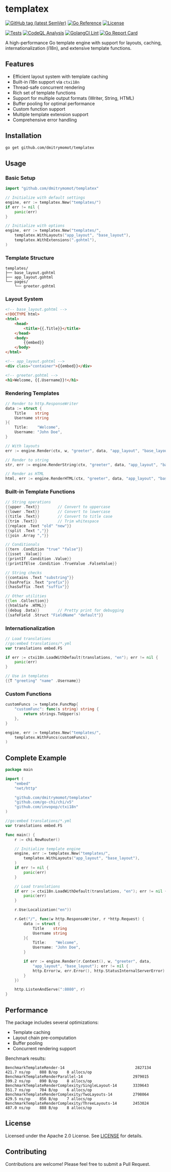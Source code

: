 # templatex

[![GitHub tag (latest SemVer)](https://img.shields.io/github/tag/dmitrymomot/templatex)](https://github.com/dmitrymomot/templatex)
[![Go Reference](https://pkg.go.dev/badge/github.com/dmitrymomot/templatex.svg)](https://pkg.go.dev/github.com/dmitrymomot/templatex)
[![License](https://img.shields.io/github/license/dmitrymomot/templatex)](https://github.com/dmitrymomot/templatex/blob/main/LICENSE)

[![Tests](https://github.com/dmitrymomot/templatex/actions/workflows/tests.yml/badge.svg)](https://github.com/dmitrymomot/templatex/actions/workflows/tests.yml)
[![CodeQL Analysis](https://github.com/dmitrymomot/templatex/actions/workflows/codeql-analysis.yml/badge.svg)](https://github.com/dmitrymomot/templatex/actions/workflows/codeql-analysis.yml)
[![GolangCI Lint](https://github.com/dmitrymomot/templatex/actions/workflows/golangci-lint.yml/badge.svg)](https://github.com/dmitrymomot/templatex/actions/workflows/golangci-lint.yml)
[![Go Report Card](https://goreportcard.com/badge/github.com/dmitrymomot/templatex)](https://goreportcard.com/report/github.com/dmitrymomot/templatex)

A high-performance Go template engine with support for layouts, caching, internationalization (i18n), and extensive template functions.

## Features

- Efficient layout system with template caching
- Built-in i18n support via `ctxi18n`
- Thread-safe concurrent rendering
- Rich set of template functions
- Support for multiple output formats (Writer, String, HTML)
- Buffer pooling for optimal performance
- Custom function support
- Multiple template extension support
- Comprehensive error handling

## Installation

```bash
go get github.com/dmitrymomot/templatex
```

## Usage

### Basic Setup

```go
import "github.com/dmitrymomot/templatex"

// Initialize with default settings
engine, err := templatex.New("templates/")
if err != nil {
    panic(err)
}

// Initialize with options
engine, err := templatex.New("templates/",
    templatex.WithLayouts("app_layout", "base_layout"),
    templatex.WithExtensions(".gohtml"),
)
```

### Template Structure

```
templates/
├── base_layout.gohtml
├── app_layout.gohtml
└── pages/
    └── greeter.gohtml
```

### Layout System

```html
<!-- base_layout.gohtml -->
<!DOCTYPE html>
<html>
    <head>
        <title>{{.Title}}</title>
    </head>
    <body>
        {{embed}}
    </body>
</html>

<!-- app_layout.gohtml -->
<div class="container">{{embed}}</div>

<!-- greeter.gohtml -->
<h1>Welcome, {{.Username}}!</h1>
```

### Rendering Templates

```go
// Render to http.ResponseWriter
data := struct {
    Title    string
    Username string
}{
    Title:    "Welcome",
    Username: "John Doe",
}

// With layouts
err := engine.Render(ctx, w, "greeter", data, "app_layout", "base_layout")

// Render to string
str, err := engine.RenderString(ctx, "greeter", data, "app_layout", "base_layout")

// Render as HTML
html, err := engine.RenderHTML(ctx, "greeter", data, "app_layout", "base_layout")
```

### Built-in Template Functions

```go
// String operations
{{upper .Text}}        // Convert to uppercase
{{lower .Text}}        // Convert to lowercase
{{title .Text}}        // Convert to title case
{{trim .Text}}         // Trim whitespace
{{replace .Text "old" "new"}}
{{split .Text ","}}
{{join .Array ","}}

// Conditionals
{{tern .Condition "true" "false"}}
{{isset .Value}}
{{printIf .Condition .Value}}
{{printIfElse .Condition .TrueValue .FalseValue}}

// String checks
{{contains .Text "substring"}}
{{hasPrefix .Text "prefix"}}
{{hasSuffix .Text "suffix"}}

// Other utilities
{{len .Collection}}
{{htmlSafe .HTML}}
{{debug .Data}}        // Pretty print for debugging
{{safeField .Struct "FieldName" "default"}}
```

### Internationalization

```go
// Load translations
//go:embed translations/*.yml
var translations embed.FS

if err := ctxi18n.LoadWithDefault(translations, "en"); err != nil {
    panic(err)
}

// Use in templates
{{T "greeting" "name" .Username}}
```

### Custom Functions

```go
customFuncs := template.FuncMap{
    "customFunc": func(s string) string {
        return strings.ToUpper(s)
    },
}

engine, err := templatex.New("templates/",
    templatex.WithFuncs(customFuncs),
)
```

## Complete Example

```go
package main

import (
    "embed"
    "net/http"

    "github.com/dmitrymomot/templatex"
    "github.com/go-chi/chi/v5"
    "github.com/invopop/ctxi18n"
)

//go:embed translations/*.yml
var translations embed.FS

func main() {
    r := chi.NewRouter()

    // Initialize template engine
    engine, err := templatex.New("templates/",
        templatex.WithLayouts("app_layout", "base_layout"),
    )
    if err != nil {
        panic(err)
    }

    // Load translations
    if err := ctxi18n.LoadWithDefault(translations, "en"); err != nil {
        panic(err)
    }

    r.Use(Localization("en"))

    r.Get("/", func(w http.ResponseWriter, r *http.Request) {
        data := struct {
            Title    string
            Username string
        }{
            Title:    "Welcome",
            Username: "John Doe",
        }

        if err := engine.Render(r.Context(), w, "greeter", data,
            "app_layout", "base_layout"); err != nil {
            http.Error(w, err.Error(), http.StatusInternalServerError)
        }
    })

    http.ListenAndServe(":8080", r)
}
```

## Performance

The package includes several optimizations:

- Template caching
- Layout chain pre-computation
- Buffer pooling
- Concurrent rendering support

Benchmark results:

```
BenchmarkTemplateRender-14                               2827134    421.7 ns/op    888 B/op    8 allocs/op
BenchmarkTemplateRenderParallel-14                      2979015    399.2 ns/op    890 B/op    8 allocs/op
BenchmarkTemplateRenderComplexity/SingleLayout-14       3339643    351.7 ns/op    704 B/op    6 allocs/op
BenchmarkTemplateRenderComplexity/TwoLayouts-14         2798064    429.5 ns/op    856 B/op    7 allocs/op
BenchmarkTemplateRenderComplexity/ThreeLayouts-14       2453024    487.0 ns/op    888 B/op    8 allocs/op
```

## License

Licensed under the Apache 2.0 License. See [LICENSE](LICENSE) for details.

## Contributing

Contributions are welcome! Please feel free to submit a Pull Request.
